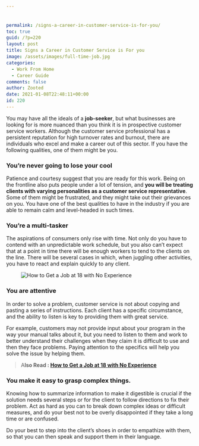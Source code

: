```yaml
---


permalink: /signs-a-career-in-customer-service-is-for-you/
toc: true
guid: /?p=220
layout: post
title: Signs a Career in Customer Service is For you
image: /assets/images/full-time-job.jpg
categories:
  - Work From Home
  - Career Guide
comments: false
author: Zooted
date: 2021-01-08T22:48:11+00:00
id: 220
---
```

You may have all the ideals of a **job-seeker**, but what businesses are looking for is more nuanced than you think it is in prospective customer service workers. Although the customer service professional has a persistent reputation for high turnover rates and burnout, there are individuals who excel and make a career out of this sector. If you have the following qualities, one of them might be you.

### You&#8217;re never going to lose your cool

Patience and courtesy suggest that you are ready for this work. Being on the frontline also puts people under a lot of tension, and **you will be treating clients with varying personalities as a customer service representative**. Some of them might be frustrated, and they might take out their grievances on you. You have one of the best qualities to have in the industry if you are able to remain calm and level-headed in such times.

### You&#8217;re a multi-tasker

The aspirations of consumers only rise with time. Not only do you have to contend with an unpredictable work schedule, but you also can&#8217;t expect that at a point in time there will be enough workers to tend to the clients on the line. There will be several cases in which, when juggling other activities, you have to react and explain quickly to any client.

<div class="wp-block-image">
  <figure class="aligncenter size-large"><img loading="lazy" width="1024" height="577" src="/wp-content/uploads/2021/01/customer-service-examples-feature-image2-1024x577-1.png" alt="How to Get a Job at 18 with No Experience" class="wp-image-221" srcset="/wp-content/uploads/2021/01/customer-service-examples-feature-image2-1024x577-1.png 1024w, /wp-content/uploads/2021/01/customer-service-examples-feature-image2-1024x577-1-300x169.png 300w, /wp-content/uploads/2021/01/customer-service-examples-feature-image2-1024x577-1-768x433.png 768w" sizes="(max-width: 1024px) 100vw, 1024px" /></figure>
</div>

### You are attentive

In order to solve a problem, customer service is not about copying and pasting a series of instructions. Each client has a specific circumstance, and the ability to listen is key to providing them with great service. 

For example, customers may not provide input about your program in the way your manual talks about it, but you need to listen to them and work to better understand their challenges when they claim it is difficult to use and then they face problems. Paying attention to the specifics will help you solve the issue by helping them.

<blockquote class="wp-block-quote">
  <p>
    A<strong>lso Read : <a href="/how-to-get-a-job-at-18-with-no-experience/">How to Get a Job at 18 with No Experience</a></strong>
  </p>
</blockquote>

### You make it easy to grasp complex things.

Knowing how to summarize information to make it digestible is crucial if the solution needs several steps or for the client to follow directions to fix their problem. Act as hard as you can to break down complex ideas or difficult measures, and do your best not to be overly disappointed if they take a long time or are confused.

Do your best to step into the client&#8217;s shoes in order to empathize with them, so that you can then speak and support them in their language.
 